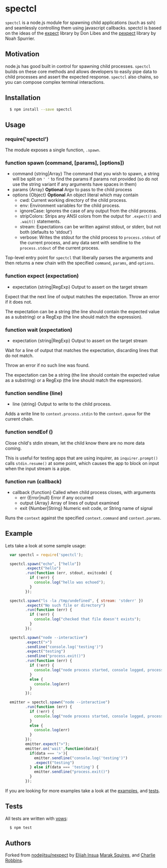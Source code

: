 # spectcl

`spectcl` is a node.js module for spawning child applications (such as ssh) and
seamlessly controlling them using javascript callbacks. spectcl is based on the
ideas of the [expect][0] library by Don Libes and the [pexpect][1] library by
Noah Spurrier.

## Motivation

node.js has good built in control for spawning child processes. `spectcl` builds
on these core methods and allows developers to easily pipe data to child
processes and assert the expected response. `spectcl` also chains, so you can
compose complex terminal interactions.

## Installation

``` bash
  $ npm install --save spectcl
```

## Usage

### require('spectcl')

The module exposes a single function, `.spawn`.

### function spawn (command, [params], [options])

* command {string|Array} The command that you wish to spawn, a string will be
  split on `' '` to find the params if params not provided (so do not use the
  string variant if any arguments have spaces in them)
* params {Array} **Optional** Argv to pass to the child process
* options {Object} **Optional** An object literal which may contain
  - cwd: Current working directory of the child process.
  - env: Environment variables for the child process.
  - ignoreCase: Ignores the case of any output from the child process.
  - stripColors: Strips any ANSI colors from the output for `.expect()` and `.wait()` statements.
  - stream: Expectations can be written against stdout, or stderr, but not both
    (defaults to 'stdout')
  - verbose: Writes the stdout for the child process to `process.stdout` of the current process,
    and any data sent with sendline to the `process.stdout` of the current
    process.


Top-level entry point for `spectcl` that liberally parses the arguments
and then returns a new chain with the specified `command`, `params`, and `options`.

### function expect (expectation)

* expectation {string|RegExp} Output to assert on the target stream

Expect that the next line of output matches the expectation.
Throw an error if it does not.

The expectation can be a string (the line should contain the expected value as
a substring) or a RegExp (the line should match the expression).

### function wait (expectation)

* expectation {string|RegExp} Output to assert on the target stream

Wait for a line of output that matches the expectation, discarding lines
that do not match.

Throw an error if no such line was found.

The expectation can be a string (the line should contain the expected value as
a substring) or a RegExp (the line should match the expression).

### function sendline (line)

* line {string} Output to write to the child process.

Adds a write line to `context.process.stdin` to the `context.queue`
for the current chain.

### function sendEof ()

Close child's stdin stream, let the child know there are no more data coming.

This is useful for testing apps that are using inquirer,
as `inquirer.prompt()` calls `stdin.resume()` at some point,
which causes the app to block on input when the input stream is a pipe.

### function run (callback)

* callback {function} Called when child process closes, with arguments
  * err {Error|null} Error if any occurred
  * output {Array} Array of lines of output examined
  * exit {Number|String} Numeric exit code, or String name of signal

Runs the `context` against the specified `context.command` and
`context.params`.


## Example

Lets take a look at some sample usage:

``` js
  var spectcl = require('spectcl');

  spectcl.spawn("echo", ["hello"])
         .expect("hello")
         .run(function (err, stdout, exitcode) {
           if (!err) {
             console.log("hello was echoed");
           }
         });

  spectcl.spawn("ls -la /tmp/undefined", { stream: 'stderr' })
         .expect("No such file or directory")
         .run(function (err) {
           if (!err) {
             console.log("checked that file doesn't exists");
           }
         });

  spectcl.spawn("node --interactive")
         .expect(">")
         .sendline("console.log('testing')")
         .expect("testing")
         .sendline("process.exit()")
         .run(function (err) {
           if (!err) {
             console.log("node process started, console logged, process exited");
           }
           else {
             console.log(err)
           }
         });

  emitter = spectcl.spawn("node --interactive")
         .run(function (err) {
           if (!err) {
             console.log("node process started, console logged, process exited");
           }
           else {
             console.log(err)
           }
         });
         emitter.expect(">");
         emitter.on('wait',function(data){
           if(data === '>'){
             emitter.sendline("console.log('testing')")
             .expect("testing")
           } else if(data === 'testing') {
             emitter.sendline("process.exit()")
           }
         });
```

If you are looking for more examples take a look at the [examples][2], and [tests][3].

## Tests

All tests are written with [vows][4]:

``` bash
  $ npm test
```

## Authors

Forked from [nodejitsu/nexpect][5] by [Elijah Insua][6] [Marak Squires][7], and [Charlie Robbins][8].

[0]: http://search.cpan.org/~rgiersig/Expect-1.21/Expect.pod
[1]: http://pexpect.sourceforge.net/pexpect.html
[2]: https://github.com/spectcl/spectcl/tree/master/examples
[3]: https://github.com/spectcl/spectcl/tree/master/test/spectcl-test.js
[4]: http://vowsjs.org
[5]: http://github.com/nodejitsu/nexpect
[6]: http://github.com/tmpvar
[7]: http://github.com/marak
[8]: http://github.com/indexzero
